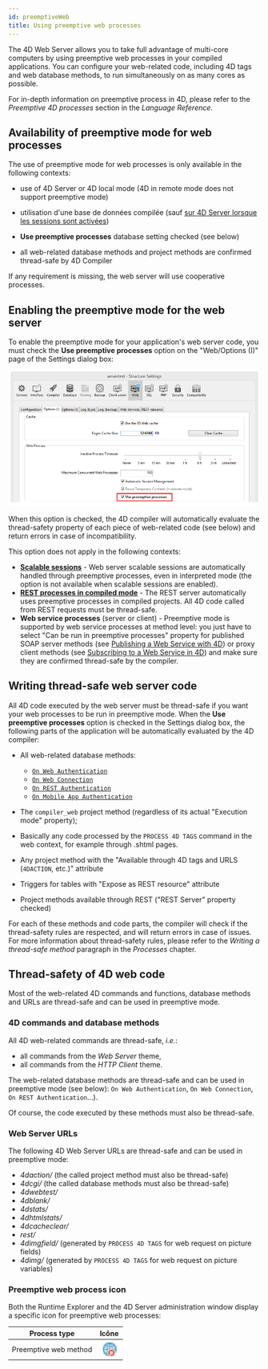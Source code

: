 ```yaml
---
id: preemptiveWeb
title: Using preemptive web processes
---
```



The 4D Web Server allows you to take full advantage of multi-core computers by using preemptive web processes in your compiled applications. You can configure your web-related code, including 4D tags and web database methods, to run simultaneously on as many cores as possible.

For in-depth information on preemptive process in 4D, please refer to the *Preemptive 4D processes* section in the *Language Reference*.

## Availability of preemptive mode for web processes

The use of preemptive mode for web processes is only available in the following contexts:

*   use of 4D Server or 4D local mode (4D in remote mode does not support preemptive mode)

*   utilisation d'une base de données compilée (sauf [sur 4D Server lorsque les sessions sont activées](sessions.md#preemptive-mode))

*   **Use preemptive processes** database setting checked (see below)

*   all web-related database methods and project methods are confirmed thread-safe by 4D Compiler

If any requirement is missing, the web server will use cooperative processes.

## Enabling the preemptive mode for the web server

To enable the preemptive mode for your application's web server code, you must check the **Use preemptive processes** option on the "Web/Options (I)" page of the Settings dialog box:

![](assets/en/WebServer/preemptive.png)

When this option is checked, the 4D compiler will automatically evaluate the thread-safety property of each piece of web-related code (see below) and return errors in case of incompatibility.


This option does not apply in the following contexts:

- [**Scalable sessions**](sessions.md#enabling-sessions) - Web server scalable sessions are automatically handled through preemptive processes, even in interpreted mode (the option is not available when scalable sessions are enabled).
- [**REST processes in compiled mode**](../REST/ClassFunctions.md) - The REST server automatically uses preemptive processes in compiled projects. All 4D code called from REST requests must be thread-safe.
- **Web service processes** (server or client) - Preemptive mode is supported by web service processes at method level: you just have to select "Can be run in preemptive processes" property for published SOAP server methods (see [Publishing a Web Service with 4D](https://doc.4d.com/4Dv19/4D/19/Publishing-a-Web-Service-with-4D.300-5416868.en.html)) or proxy client methods (see [Subscribing to a Web Service in 4D](https://doc.4d.com/4Dv19/4D/19/Subscribing-to-a-Web-Service-in-4D.300-5416870.en.html)) and make sure they are confirmed thread-safe by the compiler.



## Writing thread-safe web server code

All 4D code executed by the web server must be thread-safe if you want your web processes to be run in preemptive mode. When the **Use preemptive processes** option is checked in the Settings dialog box, the following parts of the application will be automatically evaluated by the 4D compiler:

*   All web-related database methods:
    *   [`On Web Authentication`](authentication.md#on-web-authentication)
    *   [`On Web Connection`](httpRequests.md#on-web-connection)
    *   [`On REST Authentication`](REST/configuration.md#using-the-on-rest-authentication-database-method)
    *   [`On Mobile App Authentication`](https://doc.4d.com/4Dv18/4D/18.4/On-Mobile-App-Authentication-database-method.301-5233127.en.html)

*   The `compiler_web` project method (regardless of its actual "Execution mode" property);

*   Basically any code processed by the `PROCESS 4D TAGS` command in the web context, for example through .shtml pages.

*   Any project method with the "Available through 4D tags and URLS (`4DACTION`, etc.)" attribute

*   Triggers for tables with "Expose as REST resource" attribute

*   Project methods available through REST ("REST Server" property checked)

For each of these methods and code parts, the compiler will check if the thread-safety rules are respected, and will return errors in case of issues. For more information about thread-safety rules, please refer to the *Writing a thread-safe method* paragraph in the *Processes* chapter.

## Thread-safety of 4D web code

Most of the web-related 4D commands and functions, database methods and URLs are thread-safe and can be used in preemptive mode.

### 4D commands and database methods

All 4D web-related commands are thread-safe, *i.e.*:

*   all commands from the *Web Server* theme,
*   all commands from the *HTTP Client* theme.

The web-related database methods are thread-safe and can be used in preemptive mode (see below): `On Web Authentication`, `On Web Connection`, `On REST Authentication`...).

Of course, the code executed by these methods must also be thread-safe.


### Web Server URLs

The following 4D Web Server URLs are thread-safe and can be used in preemptive mode:

*   *4daction/* (the called project method must also be thread-safe)
*   *4dcgi/* (the called database methods must also be thread-safe)
*   *4dwebtest/*
*   *4dblank/*
*   *4dstats/*
*   *4dhtmlstats/*
*   *4dcacheclear/*
*   *rest/*
*   *4dimgfield/* (generated by `PROCESS 4D TAGS` for web request on picture fields)
*   *4dimg/* (generated by `PROCESS 4D TAGS` for web request on picture variables)

### Preemptive web process icon

Both the Runtime Explorer and the 4D Server administration window display a specific icon for preemptive web processes:

| Process type          | Icône                                    |
| --------------------- | ---------------------------------------- |
| Preemptive web method | ![](assets/en/WebServer/processIcon.png) |


